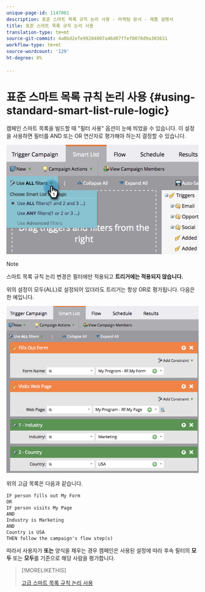 ```yaml
---
unique-page-id: 1147001
description: 표준 스마트 목록 규칙 논리 사용 - 마케팅 문서 - 제품 설명서
title: 표준 스마트 목록 규칙 논리 사용
translation-type: tm+mt
source-git-commit: 4a0bd2efe99284807a46d07ffef0070d9a303631
workflow-type: tm+mt
source-wordcount: '129'
ht-degree: 0%

---
```



# 표준 스마트 목록 규칙 논리 사용 {#using-standard-smart-list-rule-logic}

캠페인 스마트 목록을 빌드할 때 &quot;필터 사용&quot; 옵션이 눈에 띄었을 수 있습니다. 이 설정을 사용하면 필터를 AND 또는 OR 연산자로 평가해야 하는지 결정할 수 있습니다.

![](assets/image2014-9-22-14-3a12-3a42.png)

>[!NOTE]
>
>스마트 목록 규칙 논리 변경은 필터에만 적용되고 **트리거에는 적용되지 않습니다.**

위의 설정이 모두(ALL)로 설정되어 있더라도 트리거는 항상 OR로 평가됩니다.  다음은 한 예입니다.

![](assets/image2014-9-22-14-3a12-3a57.png)

위의 고급 목록은 다음과 같습니다.

```box
IF person fills out My Form
OR
IF person visits My Page 
AND 
Industry is Marketing 
AND 
Country is USA 
THEN follow the campaign's flow step(s)
```

따라서 사용자가 **또는** 양식을 채우는 경우 캠페인은 사용된 설정에 따라 후속 필터의 **모두** 또는 **모두**&#x200B;를 기준으로 해당 사람을 평가합니다.

>[!MORELIKETHIS]
>
>[고급 스마트 목록 규칙 논리 사용](/help/marketo/product-docs/core-marketo-concepts/smart-lists-and-static-lists/using-smart-lists/using-advanced-smart-list-rule-logic.md)
